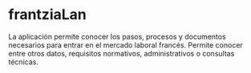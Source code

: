 # frantziaLan
La aplicación permite conocer los pasos, procesos y documentos necesarios para entrar en el mercado laboral francés. Permite conocer entre otros datos, requisitos normativos, administrativos o consultas técnicas.

